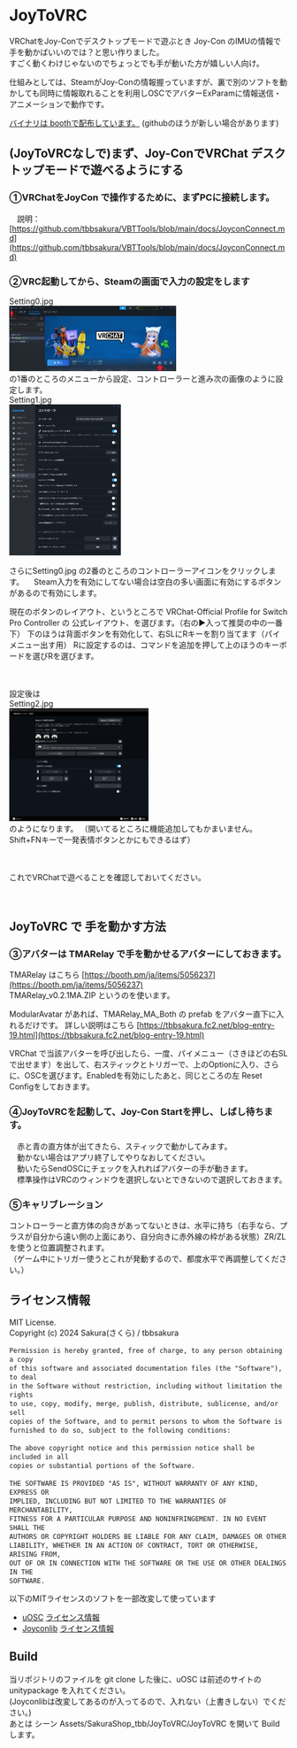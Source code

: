 # JoyToVRC 

VRChatをJoy-Conでデスクトップモードで遊ぶとき Joy-Con のIMUの情報で手を動かばいいのでは？と思い作りました。<br />
すごく動くわけじゃないのでちょっとでも手が動いた方が嬉しい人向け。

仕組みとしては、SteamがJoy-Conの情報握っていますが、裏で別のソフトを動かしても同時に情報取れることを利用しOSCでアバターExParamに情報送信・アニメーションで動作です。

[バイナリは boothで配布しています。](https://booth.pm/ja/items/6080890)
(githubのほうが新しい場合があります)

## (JoyToVRCなしで)まず、Joy-ConでVRChat デスクトップモードで遊べるようにする
### ①VRChatをJoyCon で操作するために、まずPCに接続します。
　説明：[https://github.com/tbbsakura/VBTTools/blob/main/docs/JoyconConnect.md](https://github.com/tbbsakura/VBTTools/blob/main/docs/JoyconConnect.md)

### ②VRC起動してから、Steamの画面で入力の設定をします<br />
Setting0.jpg<br /><img src="docs/img_readme/Setting0.jpg" width="60%" /> <br />の1番のところのメニューから設定、コントローラーと進み次の画像のように設定します。<br />
Setting1.jpg<br /> <img src="docs/img_readme/Setting1.jpg" width="40%" /> <br />
<p>
さらにSetting0.jpg の2番のところのコントローラーアイコンをクリックします。
　Steam入力を有効にしてない場合は空白の多い画面に有効にするボタンがあるので有効にします。
</p>
<p>
現在のボタンのレイアウト、というところで VRChat-Official Profile for Switch Pro Controller の 公式レイアウト、を選びます。（右の▶入って推奨の中の一番下）
下のほうは背面ボタンを有効化して、右SLにRキーを割り当てます（パイメニュー出す用）
Rに設定するのは、コマンドを追加を押して上のほうのキーボードを選びRを選びます。
</p>　
<p>
設定後は<br /> Setting2.jpg<br /> <img src="docs/img_readme/Setting2.jpg" width="50%" /><br /> のようになります。
（開いてるところに機能追加してもかまいません。Shift+FNキーで一発表情ボタンとかにもできるはず）
</p>　
<p>
これでVRChatで遊べることを確認しておいてください。
</p>　

## JoyToVRC で 手を動かす方法
### ③アバターは TMARelay で手を動かせるアバターにしておきます。
  TMARelay はこちら [https://booth.pm/ja/items/5056237](https://booth.pm/ja/items/5056237) <br />
TMARelay_v0.2.1MA.ZIP というのを使います。

ModularAvatar があれば、TMARelay_MA_Both の prefab をアバター直下に入れるだけです。
詳しい説明はこちら [https://tbbsakura.fc2.net/blog-entry-19.html](https://tbbsakura.fc2.net/blog-entry-19.html) 

VRChat で当該アバターを呼び出したら、一度、パイメニュー（さきほどの右SLで出せます）を出して、右スティックとトリガーで、上のOptionに入り、さらに、OSCを選びます。Enabledを有効にしたあと、同じところの左 Reset Configをしておきます。

### ④JoyToVRCを起動して、Joy-Con Startを押し、しばし待ちます。
　赤と青の直方体が出てきたら、スティックで動かしてみます。<br/>
　動かない場合はアプリ終了してやりなおしてください。<br/>
　動いたらSendOSCにチェックを入れればアバターの手が動きます。<br/>
　標準操作はVRCのウィンドウを選択しないとできないので選択しておきます。<br/>

### ⑤キャリブレーション
コントローラーと直方体の向きがあってないときは、水平に持ち（右手なら、プラスが自分から遠い側の上面にあり、自分向きに赤外線の枠がある状態）ZR/ZLを使うと位置調整されます。<br/>
（ゲーム中にトリガー使うとこれが発動するので、都度水平で再調整してください。）

## ライセンス情報
MIT License. <br/>
Copyright (c) 2024 Sakura(さくら) / tbbsakura<br/>

    Permission is hereby granted, free of charge, to any person obtaining a copy
    of this software and associated documentation files (the "Software"), to deal
    in the Software without restriction, including without limitation the rights
    to use, copy, modify, merge, publish, distribute, sublicense, and/or sell
    copies of the Software, and to permit persons to whom the Software is
    furnished to do so, subject to the following conditions:

    The above copyright notice and this permission notice shall be included in all
    copies or substantial portions of the Software.

    THE SOFTWARE IS PROVIDED "AS IS", WITHOUT WARRANTY OF ANY KIND, EXPRESS OR
    IMPLIED, INCLUDING BUT NOT LIMITED TO THE WARRANTIES OF MERCHANTABILITY,
    FITNESS FOR A PARTICULAR PURPOSE AND NONINFRINGEMENT. IN NO EVENT SHALL THE
    AUTHORS OR COPYRIGHT HOLDERS BE LIABLE FOR ANY CLAIM, DAMAGES OR OTHER
    LIABILITY, WHETHER IN AN ACTION OF CONTRACT, TORT OR OTHERWISE, ARISING FROM,
    OUT OF OR IN CONNECTION WITH THE SOFTWARE OR THE USE OR OTHER DEALINGS IN THE
    SOFTWARE.

以下のMITライセンスのソフトを一部改変して使っています

- [uOSC](https://github.com/hecomi/uOSC) [ライセンス情報](https://github.com/hecomi/uOSC/blob/master/LICENSE.md)
- [Joyconlib](https://github.com/Looking-Glass/JoyconLib) [ライセンス情報](https://github.com/Looking-Glass/JoyconLib/blob/master/LICENSE)


## Build
当リポジトリのファイルを git clone した後に、uOSC は前述のサイトの unitypackage を入れてください。<br/>
(Joyconlibは改変してあるのが入ってるので、入れない（上書きしない）でください。)
<br/>
あとは シーン Assets/SakuraShop_tbb/JoyToVRC/JoyToVRC を開いて Build します。
